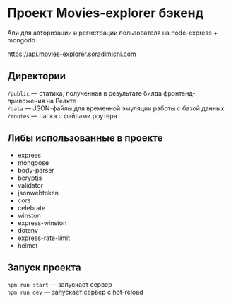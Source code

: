 # Проект Movies-explorer бэкенд

Апи для авторизации и регистрации пользователя на node-express + mongodb

https://api.movies-explorer.soradimichi.com

## Директории

`/public` — статика, полученная в результате билда фронтенд-приложения на Реакте  
`/data` — JSON-файлы для временной эмуляции работы с базой данных  
`/routes` — папка с файлами роутера

## Либы использованные в проекте

* express
* mongoose
* body-parser
* bcryptjs
* validator
* jsonwebtoken
* cors
* celebrate
* winston
* express-winston
* dotenv
* express-rate-limit
* helmet

## Запуск проекта

`npm run start` — запускает сервер   
`npm run dev` — запускает сервер с hot-reload
